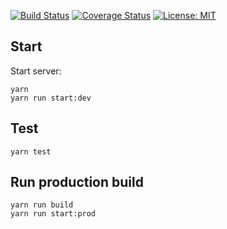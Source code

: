 [![Build Status](https://travis-ci.com/Etimo/diamonds2.svg?branch=master)](https://travis-ci.com/Etimo/diamonds2)
[![Coverage Status](https://coveralls.io/repos/github/Etimo/diamonds2/badge.svg?branch=7-coverage-badge)](https://coveralls.io/github/Etimo/diamonds2?branch=7-coverage-badge)
[![License: MIT](https://img.shields.io/badge/License-MIT-yellow.svg)](https://opensource.org/licenses/MIT)

## Start

Start server:

```
yarn
yarn run start:dev
```

## Test

```
yarn test
```

## Run production build

```
yarn run build
yarn run start:prod
```
